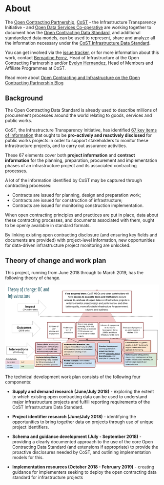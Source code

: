 # About

The [Open Contracting Partnership](https://www.open-contracting.org), [CoST](https://infrastructuretransparency.org/) - the Infrastructure Transparency Initiative - and [Open Data Services Co-operative](https://opendataservices.coop) are working together to document how the [Open Contracting Data Standard](https://standard.open-contracting.org), and additional standardized data models, can be used to represent, share and analyze all the information necessary under the [CoST Infrastructure Data Standard](https://infrastructuretransparency.org/wp-content/uploads/2018/06/36_List_of_CoST_Project_Information.pdf).

You can get involved via the [issue tracker](https://github.com/open-contracting/infrastructure), or for more information about this work, contact [Bernadine Fernz](mailto:bfernz@open-contracting.org), Head of Infrastructure at the Open Contracting Partnership and/or [Evelyn Hernandez](mailto:e.hernandez@infrastructuretransparency.org), Head of Members and Affiliate Programmes at CoST.

Read more about [Open Contracting and Infrastructure on the Open Contracting Partnership Blog](https://www.open-contracting.org/tag/infrastructure/)

## Background

The Open Contracting Data Standard is already used to describe millions of procurement processes around the world relating to goods, services and public works.

CoST, the Infrastructure Transparency Initiative, has identified [67 key items of information](https://infrastructuretransparency.org/wp-content/uploads/2018/06/36_List_of_CoST_Project_Information.pdf) that ought to be **pro-actively and reactively disclosed** for public works projects in order to support stakeholders to monitor these infrastructure projects, and to carry out assurance activities.

These 67 elements cover both **project information** and **contract information** for the planning, preparation, procurement and implementation phases of an infrastructure project and its associated contracting processes.

A lot of the information identified by CoST may be captured through contracting processes:

* Contracts are issued for planning, design and preparation work;
* Contracts are issued for construction of infrastructure;
* Contracts are issued for monitoring construction implementation.

When open contracting principles and practices are put in place, data about these contracting processes, and documents associated with them, ought to be openly available in standard formats.

By linking existing open contracting disclosure (and ensuring key fields and documents are provided) with project-level information, new opportunities for data-driven infrastructure project monitoring are unlocked.

## Theory of change and work plan

This project, running from June 2018 through to March 2019, has the following theory of change.

![Theory of Change](_static/images/OC-CoST-TheoryOfChange-June2018.png)

The technical development work plan consists of the following four components:

* **Supply and demand research (June/July 2018)** - exploring the extent to which existing open contracting data can be used to understand major infrastructure projects and fulfill reporting requirements of the CoST Infrastructure Data Standard.

* **Project identifier research (June/July 2018)** - identifying the opportunities to bring together data on projects through use of unique project identifiers.

* **Schema and guidance development (July - September 2018)** - providing a clearly documented approach to the use of the core Open Contracting Data Standard (and extensions if appropriate) to provide the proactive disclosures needed by CoST, and outlining implementation models for this.

* **Implementation resources (October 2018 - February 2019)** - creating guidance for implementers seeking to deploy the open contracting data standard for infrastructure projects
